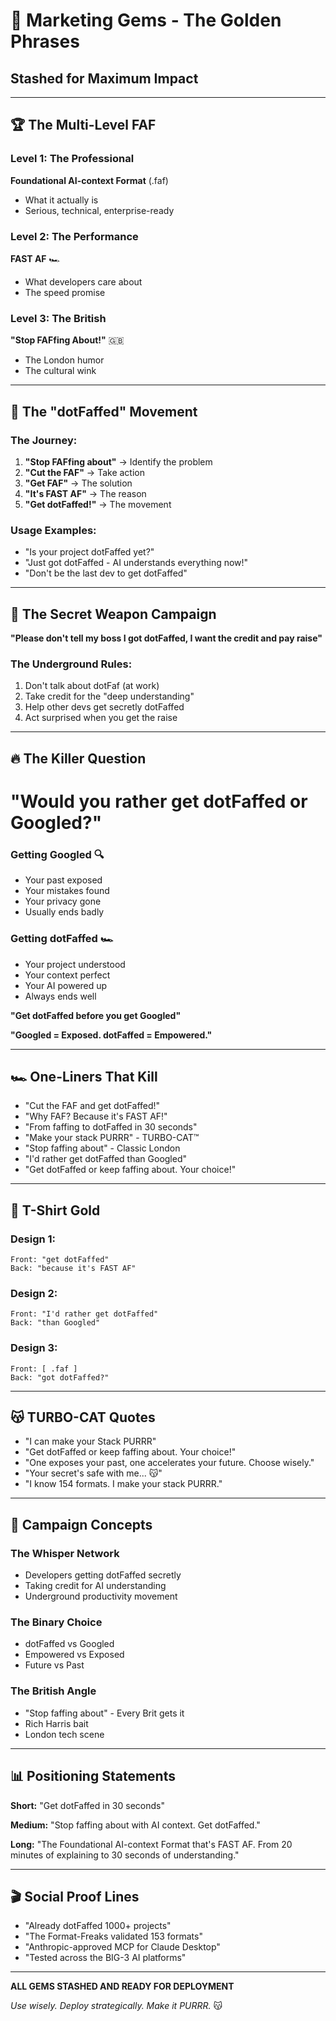 # 💎 Marketing Gems - The Golden Phrases

## Stashed for Maximum Impact

---

## 🏆 The Multi-Level FAF

### Level 1: The Professional
**Foundational AI-context Format** (.faf)
- What it actually is
- Serious, technical, enterprise-ready

### Level 2: The Performance
**FAST AF** 🏎️
- What developers care about
- The speed promise

### Level 3: The British
**"Stop FAFfing About!"** 🇬🇧
- The London humor
- The cultural wink

---

## 🎯 The "dotFaffed" Movement

### The Journey:
1. **"Stop FAFfing about"** → Identify the problem
2. **"Cut the FAF"** → Take action
3. **"Get FAF"** → The solution
4. **"It's FAST AF"** → The reason
5. **"Get dotFaffed!"** → The movement

### Usage Examples:
- "Is your project dotFaffed yet?"
- "Just got dotFaffed - AI understands everything now!"
- "Don't be the last dev to get dotFaffed"

---

## 🤫 The Secret Weapon Campaign

**"Please don't tell my boss I got dotFaffed, I want the credit and pay raise"**

### The Underground Rules:
1. Don't talk about dotFaf (at work)
2. Take credit for the "deep understanding"
3. Help other devs get secretly dotFaffed
4. Act surprised when you get the raise

---

## 🔥 The Killer Question

# "Would you rather get dotFaffed or Googled?"

### Getting Googled 🔍
- Your past exposed
- Your mistakes found
- Your privacy gone
- Usually ends badly

### Getting dotFaffed 🏎️
- Your project understood
- Your context perfect
- Your AI powered up
- Always ends well

**"Get dotFaffed before you get Googled"**

**"Googled = Exposed. dotFaffed = Empowered."**

---

## 🏎️ One-Liners That Kill

- "Cut the FAF and get dotFaffed!"
- "Why FAF? Because it's FAST AF!"
- "From faffing to dotFaffed in 30 seconds"
- "Make your stack PURRR" - TURBO-CAT™
- "Stop faffing about" - Classic London
- "I'd rather get dotFaffed than Googled"
- "Get dotFaffed or keep faffing about. Your choice!"

---

## 🎨 T-Shirt Gold

### Design 1:
```
Front: "get dotFaffed"
Back: "because it's FAST AF"
```

### Design 2:
```
Front: "I'd rather get dotFaffed"
Back: "than Googled"
```

### Design 3:
```
Front: [ .faf ]
Back: "got dotFaffed?"
```

---

## 😽 TURBO-CAT Quotes

- "I can make your Stack PURRR"
- "Get dotFaffed or keep faffing about. Your choice!"
- "One exposes your past, one accelerates your future. Choose wisely."
- "Your secret's safe with me... 😽"
- "I know 154 formats. I make your stack PURRR."

---

## 🚀 Campaign Concepts

### The Whisper Network
- Developers getting dotFaffed secretly
- Taking credit for AI understanding
- Underground productivity movement

### The Binary Choice
- dotFaffed vs Googled
- Empowered vs Exposed
- Future vs Past

### The British Angle
- "Stop faffing about" - Every Brit gets it
- Rich Harris bait
- London tech scene

---

## 📊 Positioning Statements

**Short:** "Get dotFaffed in 30 seconds"

**Medium:** "Stop faffing about with AI context. Get dotFaffed."

**Long:** "The Foundational AI-context Format that's FAST AF. From 20 minutes of explaining to 30 seconds of understanding."

---

## 🎬 Social Proof Lines

- "Already dotFaffed 1000+ projects"
- "The Format-Freaks validated 153 formats"
- "Anthropic-approved MCP for Claude Desktop"
- "Tested across the BIG-3 AI platforms"

---

**ALL GEMS STASHED AND READY FOR DEPLOYMENT**

*Use wisely. Deploy strategically. Make it PURRR.* 😽